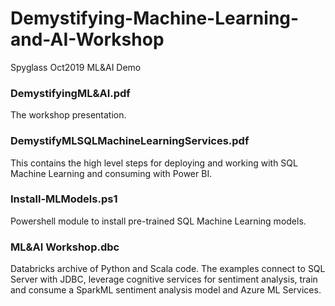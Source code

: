 # Demystifying-Machine-Learning-and-AI-Workshop
Spyglass Oct2019 ML&amp;AI Demo

### DemystifyingML&AI.pdf
The workshop presentation.

### DemystifyMLSQLMachineLearningServices.pdf
This contains the high level steps for deploying and working with SQL Machine Learning and consuming with Power BI. 

### Install-MLModels.ps1
Powershell module to install pre-trained SQL Machine Learning models.

### ML&AI Workshop.dbc
Databricks archive of Python and Scala code. The examples connect to SQL Server with JDBC, leverage cognitive services for sentiment analysis, train and consume a SparkML sentiment analysis model and Azure ML Services. 

